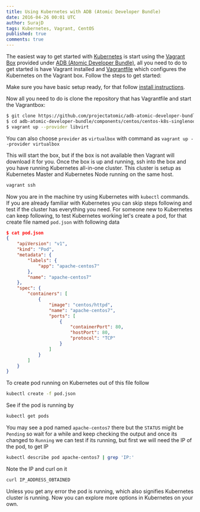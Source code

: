 ```yaml
---
title: Using Kubernetes with ADB (Atomic Developer Bundle)
date: 2016-04-26 00:01 UTC
author: SurajD
tags: Kubernetes, Vagrant, CentOS
published: true
comments: true
---
```



The easiest way to get started with [Kubernetes](http://kubernetes.io/docs/whatisk8s/) is start using the [Vagrant Box](https://www.vagrantup.com/docs/boxes.html) provided under [ADB (Atomic Developer Bundle)](https://github.com/projectatomic/adb-atomic-developer-bundle#what-is-the-atomic-developer-bundle-adb), all you need to do to get started is have Vagrant installed and [Vagrantfile](https://github.com/projectatomic/adb-atomic-developer-bundle/blob/master/components/centos/centos-k8s-singlenode-setup/Vagrantfile) which configures the Kubernetes on the Vagrant box. Follow the steps to get started:

Make sure you have basic setup ready, for that follow [install instructions](https://github.com/projectatomic/adb-atomic-developer-bundle/blob/master/docs/installing.rst).

Now all you need to do is clone the repository that has Vagrantfile and start the Vagrantbox:

```bash
$ git clone https://github.com/projectatomic/adb-atomic-developer-bundle.git
$ cd adb-atomic-developer-bundle/components/centos/centos-k8s-singlenode-setup/
$ vagrant up --provider libvirt
```

You can also choose `provider` as `virtualbox` with command as `vagrant up --provider virtualbox`


This will start the box, but if the box is not available then Vagrant will download it for you. Once the box is up and running, ssh into the box and you have running Kubernetes all-in-one cluster. This cluster is setup as Kubernetes Master and Kubernetes Node running on the same host.

```bash
vagrant ssh
```

Now you are in the machine try using Kubernetes with `kubectl` commands. If you are already familiar with Kubernetes you can skip steps following and test if the cluster has everything you need. For someone new to Kubernetes can keep following, to test Kubernetes working let's create a pod, for that create file named `pod.json` with following data

```json
$ cat pod.json
{
    "apiVersion": "v1",
    "kind": "Pod",
    "metadata": {
        "labels": {
            "app": "apache-centos7"
        },
        "name": "apache-centos7"
    },
    "spec": {
        "containers": [
            {
                "image": "centos/httpd",
                "name": "apache-centos7",
                "ports": [
                    {
                        "containerPort": 80,
                        "hostPort": 80,
                        "protocol": "TCP"
                    }
                ]
            }
        ]
    }
}
```

To create pod running on Kubernetes out of this file follow

```bash
kubectl create -f pod.json
```

See if the pod is running by

```bash
kubectl get pods
```

You may see a pod named `apache-centos7` there but the `STATUS` might be `Pending` so wait for a while and keep checking the output and once its changed to `Running` we can test if its running, but first we will need the IP of the pod, to get IP

```bash
kubectl describe pod apache-centos7 | grep 'IP:'
```

Note the IP and curl on it

```bash
curl IP_ADDRESS_OBTAINED
```

Unless you get any error the pod is running, which also signifies Kubernetes cluster is running. Now you can explore more options in Kubernetes on your own.
